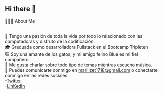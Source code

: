 ## Hi there 👋



👨🏻‍💻  About Me
<br>
<br>

🚀  Tengo una pasión de toda la vida por todo lo relacionado con las computadoras y disfruto de la codificación.
<br>
🎓   Graduada como desarrolladora Fullstack en el Bootcamp Tripleten
<br>
😺  Soy una amante de los gatos, y mi amigo felino Blue es mi fiel compañero.
<br>
🧉  Me gusta charlar sobre todo tipo de temas mientras escucho música.
<br>
💬  Puedes comunicarte conmigo en marilizet1718@gmail.com o conectarte conmigo en las redes sociales.
<br>
-[Twitter](https://twitter.com/MaricarmenBarzo)
<br>
-[LinKedIn](https://www.linkedin.com/in/maricarmenlizet/)

